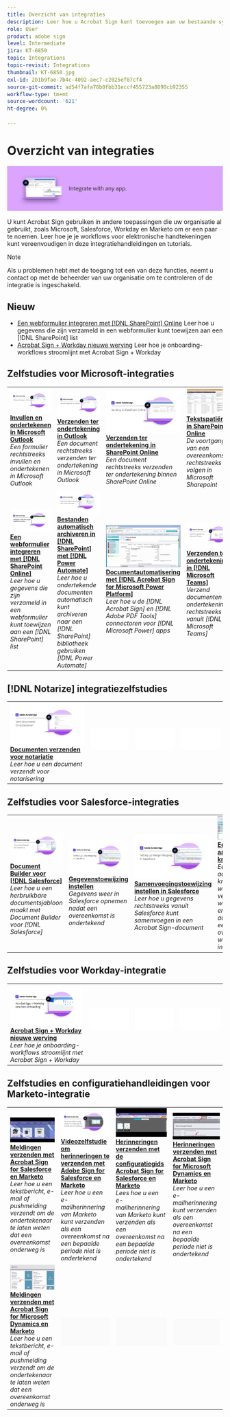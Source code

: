 ```yaml
---
title: Overzicht van integraties
description: Leer hoe u Acrobat Sign kunt toevoegen aan uw bestaande systemen, processen en toepassingen
role: User
product: adobe sign
level: Intermediate
jira: KT-6850
topic: Integrations
topic-revisit: Integrations
thumbnail: KT-6850.jpg
exl-id: 2b1b9fae-7b4c-4092-aec7-c2025ef07cf4
source-git-commit: ad54f7afa78b0fbb31eccf455723a8890cb92355
workflow-type: tm+mt
source-wordcount: '621'
ht-degree: 0%

---
```


# Overzicht van integraties

![Afbeelding integreren ondertekenen](../assets/Hero-Integrate.png)

U kunt Acrobat Sign gebruiken in andere toepassingen die uw organisatie al gebruikt, zoals Microsoft, Salesforce, Workday en Marketo om er een paar te noemen. Leer hoe je je workflows voor elektronische handtekeningen kunt vereenvoudigen in deze integratiehandleidingen en tutorials.

>[!NOTE]
> Als u problemen hebt met de toegang tot een van deze functies, neemt u contact op met de beheerder van uw organisatie om te controleren of de integratie is ingeschakeld.

## Nieuw

* [Een webformulier integreren met [!DNL SharePoint] Online](integrate-web-form-sharepoint-online.md)
Leer hoe u gegevens die zijn verzameld in een webformulier kunt toewijzen aan een [!DNL SharePoint] list
* [Acrobat Sign + Workday nieuwe werving](acrobat-sign-workday-onboarding.md)
Leer hoe je onboarding-workflows stroomlijnt met Acrobat Sign + Workday

## Zelfstudies voor Microsoft-integraties

<table style="table-layout:fixed">
<tr>
  <td>
    <a href="fill-and-sign-doc-microsoft-outlook.md">
      <img alt="Invullen en ondertekenen in Microsoft Outlook" src="../assets/MS-FillSign.png" />
    </a>
    <div>
    <a href="fill-and-sign-doc-microsoft-outlook.md"><strong>Invullen en ondertekenen in Microsoft Outlook</strong></a>
    </div>
    <em>Een formulier rechtstreeks invullen en ondertekenen in Microsoft Outlook</em>
    <br>
  </td>
  <td>
    <a href="send-for-signature-with-outlook.md">
      <img alt="Verzenden ter ondertekening in Outlook" src="../assets/MS-SendOutlook.png" />
    </a>
    <div>
    <a href="send-for-signature-with-outlook.md"><strong>Verzenden ter ondertekening in Outlook</strong></a>
    </div>
    <em>Een document rechtstreeks verzenden ter ondertekening in Microsoft Outlook</em>
    <br>
  </td>
  <td>
    <a href="send-for-signature-with-sharepoint-online.md">
      <img alt="Verzenden ter ondertekening in SharePoint Online" src="../assets/Sending-in-SP.png" />
    </a>
    <div>
    <a href="send-for-signature-with-sharepoint-online.md"><strong>Verzenden ter ondertekening in SharePoint Online</strong></a>
    </div>
    <em>Een document rechtstreeks verzenden ter ondertekening binnen SharePoint Online</em>
    <br>
  </td>
   <td>
    <a href="track-an-agreement-with-sharepoint-online.md">
      <img alt="Tekstspatiëring in SharePoint Online" src="../assets/MS-TrackSP.png" />
    </a>
    <div>
    <a href="track-an-agreement-with-sharepoint-online.md"><strong>Tekstspatiëring in SharePoint Online</strong></a>
    </div>
    <em>De voortgang van een overeenkomst rechtstreeks volgen in Microsoft Sharepoint</em>
    <br>
  </td>
</tr>
<tr>
  <td>
    <a href="integrate-web-form-sharepoint-online.md">
      <img alt="Een webformulier integreren met [!DNL SharePoint Online]" src="../assets/Web-form-sp.png" />
    </a>
    <div>
    <a href="integrate-web-form-sharepoint-online.md"><strong>Een webformulier integreren met [!DNL SharePoint Online]</strong></a>
    </div>
    <em>Leer hoe u gegevens die zijn verzameld in een webformulier kunt toewijzen aan een [!DNL SharePoint] list</em>
    <br>
  </td>
  <td>
    <a href="auto-archive-sharepoint-power-automate.md">
      <img alt="Bestanden automatisch archiveren in [!DNL SharePoint] met [!DNL Power Automate]" src="../assets/Autoarchive.png" />
    </a>
    <div>
    <a href="auto-archive-sharepoint-power-automate.md"><strong>Bestanden automatisch archiveren in [!DNL SharePoint] met [!DNL Power Automate]</strong></a>
    </div>
    <em>Leer hoe u ondertekende documenten automatisch kunt archiveren naar een [!DNL SharePoint] bibliotheek gebruiken [!DNL Power Automate]</em>
    <br>
  </td>
  <td>
    <a href="documentautomation.md">
      <img alt="Documentautomatisering met [!DNL Acrobat Sign for Microsoft Power Platform]" src="../assets/SF-Button.png" />
    </a>
    <div>
    <a href="documentautomation.md"><strong>Documentautomatisering met [!DNL Acrobat Sign for Microsoft Power Platform]</strong></a>
    </div>
    <em>Leer hoe u de [!DNL Acrobat Sign] en [!DNL Adobe PDF Tools] connectoren voor [!DNL Microsoft Power] apps</em>
    <br>
  </td>
   <td>
    <a href="adobe-sign-teams-mortgage.md">
      <img alt="Documenten ter ondertekening verzenden in [!DNL Microsoft Teams]" src="../assets/teamsmortgage.png" />
    </a>
    <div>
    <a href="adobe-sign-teams-mortgage.md"><strong>Verzenden ter ondertekening in [!DNL Microsoft Teams]</strong></a>
    </div>
    <em>Verzend documenten ter ondertekening, rechtstreeks vanuit [!DNL Microsoft Teams]</em>
    <br>
  </td>
</tr>
</table>

## [!DNL Notarize] integratiezelfstudies

<table style="table-layout:fixed">
<tr>
  <td>
    <a href="send-document-notarize.md">
      <img alt="Documenten verzenden voor notariatie" src="../assets/Notarize.png" />
    </a>
    <div>
    <a href="send-document-notarize.md"><strong>Documenten verzenden voor notariatie</strong></a>
    </div>
    <em>Leer hoe u een document verzendt voor notarisering</em>
    <br>
  </td>
  <td>
    <img alt="Spacer" src="../assets/Whitespacer.png" />
    <div>
    <br>
  </td>
  <td>
    <img alt="Spacer" src="../assets/Whitespacer.png" />
    <div>
    <br>
  </td>
  <td>
    <img alt="Spacer" src="../assets/Whitespacer.png" />
    <div>
    <br>
  </td>
</tr>
</table>

## Zelfstudies voor Salesforce-integraties

<table style="table-layout:fixed">
<tr>
  <td>
    <a href="create-an-agreement-template.md">
      <img alt="Document Builder voor [!DNL Salesforce]" src="../assets/SF-Template.png" />
    </a>
    <div>
    <a href="create-an-agreement-template.md"><strong>Document Builder voor [!DNL Salesforce]</strong></a>
    </div>
    <em>Leer hoe u een herbruikbare documentsjabloon maakt met Document Builder voor [!DNL Salesforce]</em>
    <br>
  </td>
  <td>
    <a href="set-up-data-mapping.md">
      <img alt="Gegevenstoewijzing instellen" src="../assets/SF-DataMapping.png" />
    </a>
    <div>
    <a href="set-up-data-mapping.md"><strong>Gegevenstoewijzing instellen</strong></a>
    </div>
    <em>Gegevens weer in Salesforce opnemen nadat een overeenkomst is ondertekend</em>
    <br>
  </td>
  <td>
    <a href="set-up-merging-map.md">
      <img alt="Samenvoegingstoewijzing instellen in Salesforce" src="../assets/SF-MergeMapping.png" />
    </a>
    <div>
    <a href="set-up-merging-map.md"><strong>Samenvoegingstoewijzing instellen in Salesforce</strong></a>
    </div>
    <em>Leer hoe u gegevens rechtstreeks vanuit Salesforce kunt samenvoegen in een Acrobat Sign-document</em>
    <br>
  </td>
  <td>
    <a href="create-a-custom-button.md">
      <img alt="Een aangepaste knop maken" src="../assets/SF-Button.png" />
    </a>
    <div>
    <a href="create-a-custom-button.md"><strong>Een aangepaste knop maken</strong></a>
    </div>
    <em>Een aangepaste knop maken waarmee het verzendproces wordt gestart en automatisch een overeenkomst wordt ingevuld in Salesforce</em>
    <br>
  </td>
</tr>
</table>

## Zelfstudies voor Workday-integratie

<table style="table-layout:fixed">
<tr>
 <td>
    <a href="acrobat-sign-workday-onboarding.md">
      <img alt="Acrobat Sign + Workday nieuwe werving" src="../assets/workday.png" />
    </a>
    <div>
    <a href="acrobat-sign-workday-onboarding.md"><strong>Acrobat Sign + Workday nieuwe werving</strong></a>
    </div>
    <em>Leer hoe je onboarding-workflows stroomlijnt met Acrobat Sign + Workday</em>
    <br>
  </td>
 <td>
    <img alt="Spacer" src="../assets/Whitespacer.png" />
    <div>
    <br>
  </td>
  <td>
    <img alt="Spacer" src="../assets/Whitespacer.png" />
    <div>
    <br>
  </td>
  <td>
    <img alt="Spacer" src="../assets/Whitespacer.png" />
    <div>
    <br>
  </td>
</tr>
</table>

## Zelfstudies en configuratiehandleidingen voor Marketo-integratie

<table style="table-layout:fixed">
<tr>
  <td>
    <a href="marketo-salesforce-sms.md">
      <img alt="Meldingen verzenden met Acrobat Sign for Salesforce en Marketo" src="../assets/Integrate-Salesforce-SMS.jpg" />
    </a>
    <div>
    <a href="marketo-salesforce-sms.md"><strong>Meldingen verzenden met Acrobat Sign for Salesforce en Marketo</strong></a>
    </div>
    <em>Leer hoe u een tekstbericht, e-mail of pushmelding verzendt om de ondertekenaar te laten weten dat een overeenkomst onderweg is</em>
    <br>
  </td>
  <td>
    <a href="marketo-salesforce-reminder-video.md">
      <img alt="Videozelfstudie om herinneringen te verzenden met Acrobat Sign for Salesforce en Marketo" src="../assets/Integrate-Salesforce-Reminder-Video.png" />
    </a>
    <div>
    <a href="marketo-salesforce-reminder.md"><strong>Videozelfstudie om herinneringen te verzenden met Adobe Sign for Salesforce en Marketo</strong></a>
    </div>
    <em>Leer hoe u een e-mailherinnering van Marketo kunt verzenden als een overeenkomst na een bepaalde periode niet is ondertekend</em>
    <br>
  </td>
  <td>
    <a href="marketo-salesforce-reminder.md">
      <img alt="Herinneringen verzenden met de configuratiegids Acrobat Sign for Salesforce en Marketo" src="../assets/Integrate-Salesforce-Reminder.jpg" />
    </a>
    <div>
    <a href="marketo-salesforce-reminder.md"><strong>Herinneringen verzenden met de configuratiegids Acrobat Sign for Salesforce en Marketo</strong></a>
    </div>
    <em>Lees hoe u een e-mailherinnering van Marketo kunt verzenden als een overeenkomst na een bepaalde periode niet is ondertekend</em>
    <br>
  </td>
   <td>
    <a href="marketo-dynamics-reminder.md">
      <img alt="Herinneringen verzenden met Acrobat Sign for Microsoft Dynamics en Marketo" src="../assets/Integrate-Dynamics-Reminder.jpg" />
    </a>
    <div>
    <a href="marketo-dynamics-reminder.md"><strong>Herinneringen verzenden met Acrobat Sign for Microsoft Dynamics en Marketo</strong></a>
    </div>
    <em>Leer hoe u een e-mailherinnering kunt verzenden als een overeenkomst na een bepaalde periode niet is ondertekend</em>
    <br>
  </td>
</tr>
<tr>
  <td>
    <a href="marketo-dynamics-sms.md">
      <img alt="Meldingen verzenden met Acrobat Sign for Microsoft Dynamics en Marketo" src="../assets/Integrate-Dynamics-SMS.jpg" />
    </a>
    <div>
    <a href="marketo-dynamics-sms.md"><strong>Meldingen verzenden met Acrobat Sign for Microsoft Dynamics en Marketo</strong></a>
    </div>
    <em>Leer hoe u een tekstbericht, e-mail of pushmelding verzendt om de ondertekenaar te laten weten dat een overeenkomst onderweg is</em>
    <br>
  </td>
  <td>
    <img alt="Spacer" src="../assets/Grayspacer.png" />
    <div>
    <br>
  </td>
  <td>
    <img alt="Spacer" src="../assets/Grayspacer.png" />
    <div>
    <br>
  </td>
  <td>
    <img alt="Spacer" src="../assets/Grayspacer.png" />
    <div>
    <br>
  </td>
</tr>
</table>
